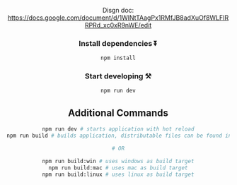 <div align="center"> 

Disgn doc: https://docs.google.com/document/d/1WlNtTAagPx1RMfJB8adXuOf8WLFIRRPRd_xc0xR9nWE/edit

### Install dependencies ⏬

```bash
npm install
```

### Start developing ⚒️

```bash
npm run dev
```

## Additional Commands

```bash
npm run dev # starts application with hot reload
npm run build # builds application, distributable files can be found in "dist" folder

# OR

npm run build:win # uses windows as build target
npm run build:mac # uses mac as build target
npm run build:linux # uses linux as build target
```
